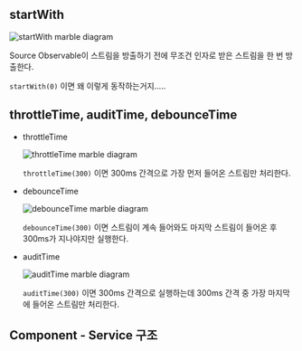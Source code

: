## startWith

![startWith marble diagram](https://rxjs-dev.firebaseapp.com/assets/images/marble-diagrams/startWith.png)

Source Observable이 스트림을 방출하기 전에 무조건 인자로 받은 스트림을 한 번 방출한다.

`startWith(0)` 이면 왜 이렇게 동작하는거지.....

## throttleTime, auditTime, debounceTime

- throttleTime

  ![throttleTime marble diagram](https://rxjs-dev.firebaseapp.com/assets/images/marble-diagrams/throttleTime.png)

  `throttleTime(300)` 이면 300ms 간격으로 가장 먼저 들어온 스트림만 처리한다.

- debounceTime

  ![debounceTime marble diagram](https://rxjs-dev.firebaseapp.com/assets/images/marble-diagrams/debounceTime.png)

  `debounceTime(300)` 이면 스트림이 계속 들어와도 마지막 스트림이 들어온 후 300ms가 지나야지만 실행한다.

- auditTime

  ![auditTime marble diagram](https://rxjs-dev.firebaseapp.com/assets/images/marble-diagrams/auditTime.png)

  `auditTime(300)` 이면 300ms 간격으로 실행하는데 300ms 간격 중 가장 마지막에 들어온 스트림만 처리한다.

  

## Component - Service 구조

